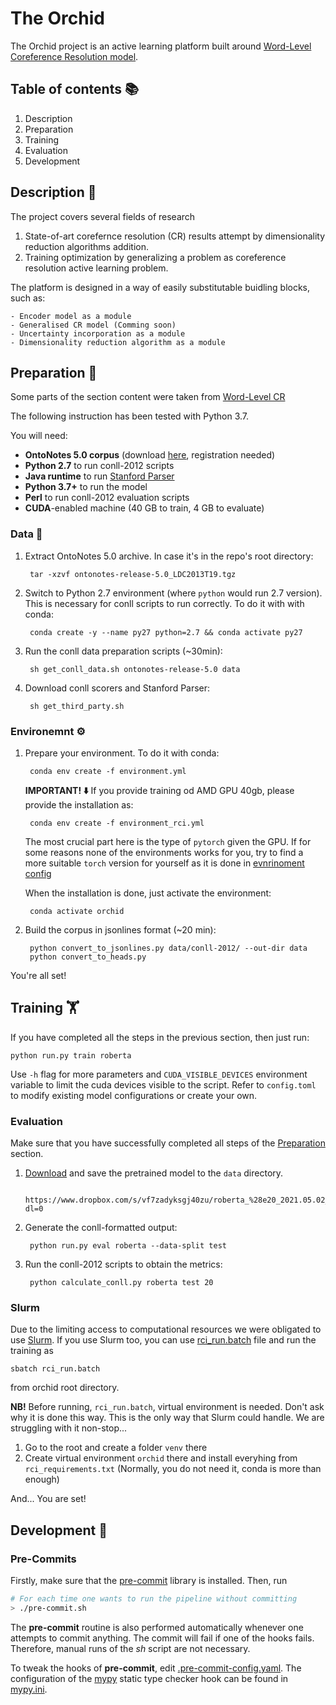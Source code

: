 # The Orchid

The Orchid project is an active learning platform built around [Word-Level Coreference Resolution model](https://github.com/vdobrovolskii/wl-coref).

## Table of contents 📚
1. Description
2. Preparation
3. Training
4. Evaluation
5. Development

## Description 📖

The project covers several fields of research

1. State-of-art corefernce resolution (CR) results attempt by dimensionality reduction algorithms addition.
2. Training optimization by generalizing a problem as coreference resolution active learning problem.

The platform is designed in a way of easily substitutable buidling blocks, such as:

    - Encoder model as a module
    - Generalised CR model (Comming soon)
    - Uncertainty incorporation as a module
    - Dimensionality reduction algorithm as a module

## Preparation 🥣

Some parts of the section content were taken from [Word-Level CR](https://github.com/vdobrovolskii/wl-coref)

The following instruction has been tested with Python 3.7.

You will need:
* **OntoNotes 5.0 corpus** (download [here](https://catalog.ldc.upenn.edu/LDC2013T19), registration needed)
* **Python 2.7** to run conll-2012 scripts
* **Java runtime** to run [Stanford Parser](https://nlp.stanford.edu/software/lex-parser.shtml)
* **Python 3.7+** to run the model
* **Perl** to run conll-2012 evaluation scripts
* **CUDA**-enabled machine (40 GB to train, 4 GB to evaluate)

### Data  💽

1. Extract OntoNotes 5.0 archive. In case it's in the repo's root directory:

        tar -xzvf ontonotes-release-5.0_LDC2013T19.tgz

2. Switch to Python 2.7 environment (where `python` would run 2.7 version). This is necessary for conll scripts to run correctly. To do it with with conda:

        conda create -y --name py27 python=2.7 && conda activate py27
3. Run the conll data preparation scripts (~30min):

        sh get_conll_data.sh ontonotes-release-5.0 data

4. Download conll scorers and Stanford Parser:

        sh get_third_party.sh

### Environemnt ⚙

1. Prepare your environment. To do it with conda:

        conda env create -f environment.yml

    **IMPORTANT!  ⬇️** If you provide training od AMD GPU 40gb, please provide the installation as:

        conda env create -f environment_rci.yml

    The most crucial part here is the type of `pytorch` given the GPU. If for some reasons none of the environments works for you, try to find a more suitable `torch` version for yourself as it is done in [evnrinoment config](https://github.com/sahanmar/orchid/blob/main/environment.yml)

    When the installation is done, just activate the environment:

        conda activate orchid

2. Build the corpus in jsonlines format (~20 min):

        python convert_to_jsonlines.py data/conll-2012/ --out-dir data
        python convert_to_heads.py

You're all set!

## Training 🏋️

If you have completed all the steps in the previous section, then just run:

    python run.py train roberta

Use `-h` flag for more parameters and `CUDA_VISIBLE_DEVICES` environment variable to limit the cuda devices visible to the script. Refer to `config.toml` to modify existing model configurations or create your own.

### Evaluation

Make sure that you have successfully completed all steps of the [Preparation](#preparation) section.

1. [Download](https://www.dropbox.com/s/vf7zadyksgj40zu/roberta_%28e20_2021.05.02_01.16%29_release.pt?dl=0) and save the pretrained model to the `data` directory.

        https://www.dropbox.com/s/vf7zadyksgj40zu/roberta_%28e20_2021.05.02_01.16%29_release.pt?dl=0

2. Generate the conll-formatted output:

        python run.py eval roberta --data-split test

3. Run the conll-2012 scripts to obtain the metrics:

        python calculate_conll.py roberta test 20

### Slurm

Due to the limiting access to computational resources we were obligated to use [Slurm](https://slurm.schedmd.com/documentation.html). If you use Slurm too, you can use [rci_run.batch](https://github.com/sahanmar/orchid/blob/main/rci_run.batch) file and run the training as

```
sbatch rci_run.batch
```
from orchid root directory.

**NB!** Before running, `rci_run.batch`, virtual environment is needed. Don't ask why it is done this way. 
This is the only way that Slurm could handle. We are struggling with it non-stop... 

1. Go to the root and create a folder `venv` there
2. Create virtual environment `orchid` there and install everyhing from `rci_requirements.txt` (Normally, you do not need it, conda is more than enough)

And... You are set!

## Development 🚧

### Pre-Commits

Firstly, make sure that the [pre-commit](https://pypi.org/project/pre-commit/)
library is installed.
Then, run

```sh
# For each time one wants to run the pipeline without committing
> ./pre-commit.sh
```

The **pre-commit** routine is also performed automatically whenever one
attempts to commit anything. The commit will fail if one of the hooks fails.
Therefore, manual runs of the *sh* script are not necessary.

To tweak the hooks of **pre-commit**, edit
[.pre-commit-config.yaml](.pre-commit-config.yaml).
The configuration of the [mypy](https://mypy.readthedocs.io/en/stable/)
static type checker hook can be found in [mypy.ini](mypy.ini).

